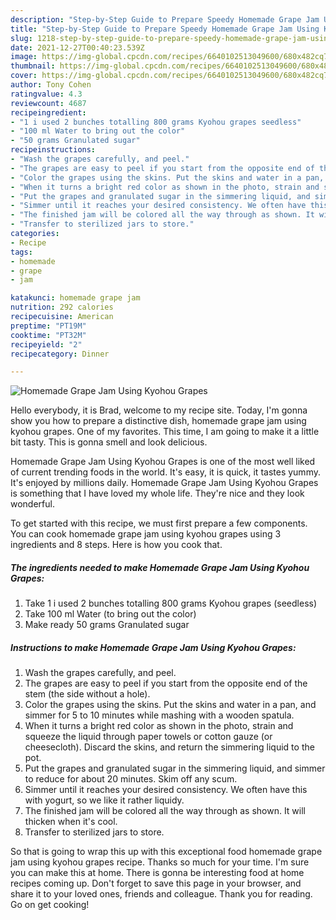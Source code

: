 ```yaml
---
description: "Step-by-Step Guide to Prepare Speedy Homemade Grape Jam Using Kyohou Grapes"
title: "Step-by-Step Guide to Prepare Speedy Homemade Grape Jam Using Kyohou Grapes"
slug: 1218-step-by-step-guide-to-prepare-speedy-homemade-grape-jam-using-kyohou-grapes
date: 2021-12-27T00:40:23.539Z
image: https://img-global.cpcdn.com/recipes/6640102513049600/680x482cq70/homemade-grape-jam-using-kyohou-grapes-recipe-main-photo.jpg
thumbnail: https://img-global.cpcdn.com/recipes/6640102513049600/680x482cq70/homemade-grape-jam-using-kyohou-grapes-recipe-main-photo.jpg
cover: https://img-global.cpcdn.com/recipes/6640102513049600/680x482cq70/homemade-grape-jam-using-kyohou-grapes-recipe-main-photo.jpg
author: Tony Cohen
ratingvalue: 4.3
reviewcount: 4687
recipeingredient:
- "1 i used 2 bunches totalling 800 grams Kyohou grapes seedless"
- "100 ml Water to bring out the color"
- "50 grams Granulated sugar"
recipeinstructions:
- "Wash the grapes carefully, and peel."
- "The grapes are easy to peel if you start from the opposite end of the stem (the side without a hole)."
- "Color the grapes using the skins. Put the skins and water in a pan, and simmer for 5 to 10 minutes while mashing with a wooden spatula."
- "When it turns a bright red color as shown in the photo, strain and squeeze the liquid through paper towels or cotton gauze (or cheesecloth). Discard the skins, and return the simmering liquid to the pot."
- "Put the grapes and granulated sugar in the simmering liquid, and simmer to reduce for about 20 minutes. Skim off any scum."
- "Simmer until it reaches your desired consistency. We often have this with yogurt, so we like it rather liquidy."
- "The finished jam will be colored all the way through as shown. It will thicken when it&#39;s cool."
- "Transfer to sterilized jars to store."
categories:
- Recipe
tags:
- homemade
- grape
- jam

katakunci: homemade grape jam 
nutrition: 292 calories
recipecuisine: American
preptime: "PT19M"
cooktime: "PT32M"
recipeyield: "2"
recipecategory: Dinner

---
```



![Homemade Grape Jam Using Kyohou Grapes](https://img-global.cpcdn.com/recipes/6640102513049600/680x482cq70/homemade-grape-jam-using-kyohou-grapes-recipe-main-photo.jpg)

Hello everybody, it is Brad, welcome to my recipe site. Today, I'm gonna show you how to prepare a distinctive dish, homemade grape jam using kyohou grapes. One of my favorites. This time, I am going to make it a little bit tasty. This is gonna smell and look delicious.



Homemade Grape Jam Using Kyohou Grapes is one of the most well liked of current trending foods in the world. It's easy, it is quick, it tastes yummy. It's enjoyed by millions daily. Homemade Grape Jam Using Kyohou Grapes is something that I have loved my whole life. They're nice and they look wonderful.


To get started with this recipe, we must first prepare a few components. You can cook homemade grape jam using kyohou grapes using 3 ingredients and 8 steps. Here is how you cook that.

<!--inarticleads1-->

##### The ingredients needed to make Homemade Grape Jam Using Kyohou Grapes:

1. Take 1 i used 2 bunches totalling 800 grams Kyohou grapes (seedless)
1. Take 100 ml Water (to bring out the color)
1. Make ready 50 grams Granulated sugar




<!--inarticleads2-->

##### Instructions to make Homemade Grape Jam Using Kyohou Grapes:

1. Wash the grapes carefully, and peel.
1. The grapes are easy to peel if you start from the opposite end of the stem (the side without a hole).
1. Color the grapes using the skins. Put the skins and water in a pan, and simmer for 5 to 10 minutes while mashing with a wooden spatula.
1. When it turns a bright red color as shown in the photo, strain and squeeze the liquid through paper towels or cotton gauze (or cheesecloth). Discard the skins, and return the simmering liquid to the pot.
1. Put the grapes and granulated sugar in the simmering liquid, and simmer to reduce for about 20 minutes. Skim off any scum.
1. Simmer until it reaches your desired consistency. We often have this with yogurt, so we like it rather liquidy.
1. The finished jam will be colored all the way through as shown. It will thicken when it&#39;s cool.
1. Transfer to sterilized jars to store.




So that is going to wrap this up with this exceptional food homemade grape jam using kyohou grapes recipe. Thanks so much for your time. I'm sure you can make this at home. There is gonna be interesting food at home recipes coming up. Don't forget to save this page in your browser, and share it to your loved ones, friends and colleague. Thank you for reading. Go on get cooking!
